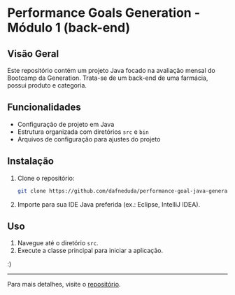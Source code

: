 
# Performance Goals Generation - Módulo 1 (back-end)

## Visão Geral
Este repositório contém um projeto Java focado na avaliação mensal do Bootcamp da Generation. Trata-se de um back-end de uma farmácia, possui produto e categoria.

## Funcionalidades
- Configuração de projeto em Java
- Estrutura organizada com diretórios `src` e `bin`
- Arquivos de configuração para ajustes do projeto

## Instalação
1. Clone o repositório:
   ```bash
   git clone https://github.com/dafneduda/performance-goal-java-generation.git
   ```
2. Importe para sua IDE Java preferida (ex.: Eclipse, IntelliJ IDEA).

## Uso
1. Navegue até o diretório `src`.
2. Execute a classe principal para iniciar a aplicação.

:)

---

Para mais detalhes, visite o [repositório](https://github.com/dafneduda/performance-goal-java-generation).
